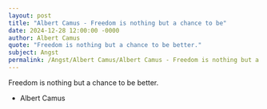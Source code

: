 ```yaml
---
layout: post
title: "Albert Camus - Freedom is nothing but a chance to be"
date: 2024-12-28 12:00:00 -0000
author: Albert Camus
quote: "Freedom is nothing but a chance to be better."
subject: Angst
permalink: /Angst/Albert Camus/Albert Camus - Freedom is nothing but a chance to be
---
```


Freedom is nothing but a chance to be better.

- Albert Camus
